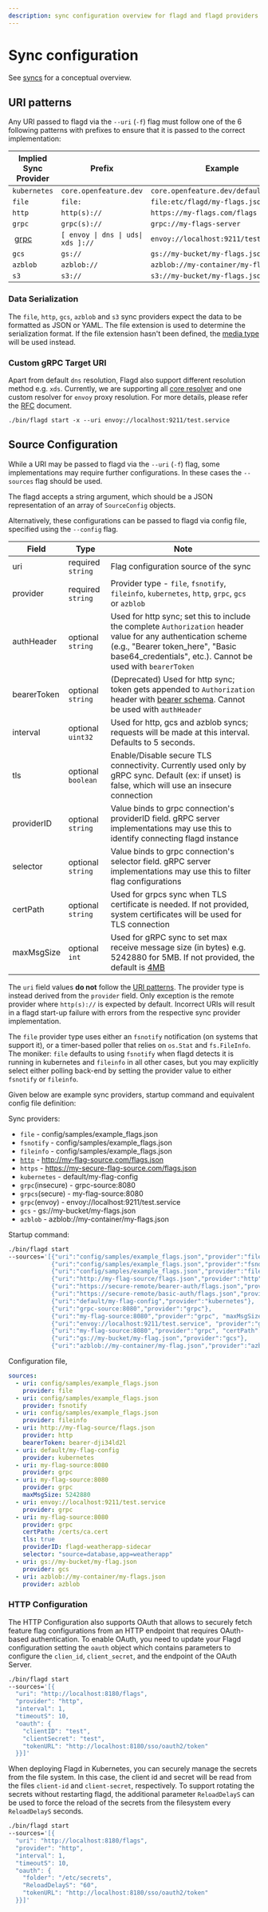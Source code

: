 ```yaml
---
description: sync configuration overview for flagd and flagd providers
---
```


# Sync configuration

See [syncs](../concepts/syncs.md) for a conceptual overview.

## URI patterns

Any URI passed to flagd via the `--uri` (`-f`) flag must follow one of the 6 following patterns with prefixes to ensure that
it is passed to the correct implementation:

| Implied Sync Provider | Prefix                 | Example                               |
| --------------------- | ---------------------- | ------------------------------------- |
| `kubernetes`          | `core.openfeature.dev` | `core.openfeature.dev/default/my-crd` |
| `file`                | `file:`                | `file:etc/flagd/my-flags.json`        |
| `http`                | `http(s)://`           | `https://my-flags.com/flags`          |
| `grpc`                | `grpc(s)://`           | `grpc://my-flags-server`              |
| &nbsp;[grpc](#custom-grpc-target-uri) | `[ envoy \| dns \| uds\| xds ]://` | `envoy://localhost:9211/test.service` |
| `gcs`                 | `gs://`                | `gs://my-bucket/my-flags.json`        |
| `azblob`              | `azblob://`            | `azblob://my-container/my-flags.json` |
| `s3`                  | `s3://`                | `s3://my-bucket/my-flags.json`        |

### Data Serialization

The `file`, `http`, `gcs`, `azblob` and `s3` sync providers expect the data to be formatted as JSON or YAML.
The file extension is used to determine the serialization format.
If the file extension hasn't been defined, the [media type](https://en.wikipedia.org/wiki/Media_type) will be used instead.

### Custom gRPC Target URI

Apart from default `dns` resolution, Flagd also support different resolution method e.g. `xds`.
Currently, we are supporting all [core resolver](https://grpc.io/docs/guides/custom-name-resolution/) and one custom resolver for `envoy` proxy resolution.
For more details, please refer the [RFC](https://github.com/open-feature/flagd/blob/main/docs/reference/specifications/proposal/rfc-grpc-custom-name-resolver.md) document.

```shell
./bin/flagd start -x --uri envoy://localhost:9211/test.service
```

## Source Configuration

While a URI may be passed to flagd via the `--uri` (`-f`) flag, some implementations may require further configurations.
In these cases the `--sources` flag should be used.

The flagd accepts a string argument, which should be a JSON representation of an array of `SourceConfig` objects.

Alternatively, these configurations can be passed to flagd via config file, specified using the `--config` flag.

| Field       | Type               | Note                                                                                                                                                                                                             |
| ----------- | ------------------ | ---------------------------------------------------------------------------------------------------------------------------------------------------------------------------------------------------------------- |
| uri         | required `string`  | Flag configuration source of the sync                                                                                                                                                                            |
| provider    | required `string`  | Provider type - `file`, `fsnotify`, `fileinfo`, `kubernetes`, `http`, `grpc`, `gcs` or `azblob`                                                                                                                  |
| authHeader  | optional `string`  | Used for http sync; set this to include the complete `Authorization` header value for any authentication scheme (e.g., "Bearer token_here", "Basic base64_credentials", etc.). Cannot be used with `bearerToken` |
| bearerToken | optional `string`  | (Deprecated) Used for http sync; token gets appended to `Authorization` header with [bearer schema](https://www.rfc-editor.org/rfc/rfc6750#section-2.1). Cannot be used with `authHeader`                        |
| interval    | optional `uint32`  | Used for http, gcs and azblob syncs; requests will be made at this interval. Defaults to 5 seconds.                                                                                                              |
| tls         | optional `boolean` | Enable/Disable secure TLS connectivity. Currently used only by gRPC sync. Default (ex: if unset) is false, which will use an insecure connection                                                                 |
| providerID  | optional `string`  | Value binds to grpc connection's providerID field. gRPC server implementations may use this to identify connecting flagd instance                                                                                |
| selector    | optional `string`  | Value binds to grpc connection's selector field. gRPC server implementations may use this to filter flag configurations                                                                                          |
| certPath    | optional `string`  | Used for grpcs sync when TLS certificate is needed. If not provided, system certificates will be used for TLS connection                                                                                         |
| maxMsgSize  | optional `int`     | Used for gRPC sync to set max receive message size (in bytes) e.g. 5242880 for 5MB. If not provided, the default is [4MB](https://pkg.go.dev/google.golang.org#grpc#MaxCallRecvMsgSize)                       |

The `uri` field values **do not** follow the [URI patterns](#uri-patterns). The provider type is instead derived
from the `provider` field. Only exception is the remote provider where `http(s)://` is expected by default. Incorrect
URIs will result in a flagd start-up failure with errors from the respective sync provider implementation.

The `file` provider type uses either an `fsnotify` notification (on systems that
support it), or a timer-based poller that relies on `os.Stat` and `fs.FileInfo`.
The moniker: `file` defaults to using `fsnotify` when flagd detects it is
running in kubernetes and `fileinfo` in all other cases, but you may explicitly
select either polling back-end by setting the provider value to either
`fsnotify` or `fileinfo`.

Given below are example sync providers, startup command and equivalent config file definition:

Sync providers:

- `file` - config/samples/example_flags.json
- `fsnotify` - config/samples/example_flags.json
- `fileinfo` - config/samples/example_flags.json
- [`http`](#http-configuration) - <http://my-flag-source.com/flags.json>
- `https` - <https://my-secure-flag-source.com/flags.json>
- `kubernetes` - default/my-flag-config
- `grpc`(insecure) - grpc-source:8080
- `grpcs`(secure) - my-flag-source:8080
- `grpc`(envoy) - envoy://localhost:9211/test.service
- `gcs` - gs://my-bucket/my-flags.json
- `azblob` - azblob://my-container/my-flags.json

Startup command:

```sh
./bin/flagd start
--sources='[{"uri":"config/samples/example_flags.json","provider":"file"},
            {"uri":"config/samples/example_flags.json","provider":"fsnotify"},
            {"uri":"config/samples/example_flags.json","provider":"fileinfo"},
            {"uri":"http://my-flag-source/flags.json","provider":"http","bearerToken":"bearer-dji34ld2l"},
            {"uri":"https://secure-remote/bearer-auth/flags.json","provider":"http","authHeader":"Bearer bearer-dji34ld2l"},
            {"uri":"https://secure-remote/basic-auth/flags.json","provider":"http","authHeader":"Basic dXNlcjpwYXNz"},
            {"uri":"default/my-flag-config","provider":"kubernetes"},
            {"uri":"grpc-source:8080","provider":"grpc"},
            {"uri":"my-flag-source:8080","provider":"grpc", "maxMsgSize": 5242880},
            {"uri":"envoy://localhost:9211/test.service", "provider":"grpc"},
            {"uri":"my-flag-source:8080","provider":"grpc", "certPath": "/certs/ca.cert", "tls": true, "providerID": "flagd-weatherapp-sidecar", "selector": "source=database,app=weatherapp"},
            {"uri":"gs://my-bucket/my-flag.json","provider":"gcs"},
            {"uri":"azblob://my-container/my-flag.json","provider":"azblob"}]'
```

Configuration file,

```yaml
sources:
  - uri: config/samples/example_flags.json
    provider: file
  - uri: config/samples/example_flags.json
    provider: fsnotify
  - uri: config/samples/example_flags.json
    provider: fileinfo
  - uri: http://my-flag-source/flags.json
    provider: http
    bearerToken: bearer-dji34ld2l
  - uri: default/my-flag-config
    provider: kubernetes
  - uri: my-flag-source:8080
    provider: grpc
  - uri: my-flag-source:8080
    provider: grpc
    maxMsgSize: 5242880
  - uri: envoy://localhost:9211/test.service
    provider: grpc
  - uri: my-flag-source:8080
    provider: grpc
    certPath: /certs/ca.cert
    tls: true
    providerID: flagd-weatherapp-sidecar
    selector: "source=database,app=weatherapp"
  - uri: gs://my-bucket/my-flag.json
    provider: gcs
  - uri: azblob://my-container/my-flags.json
    provider: azblob
```

### HTTP Configuration

The HTTP Configuration also supports OAuth that allows to securely fetch feature flag configurations from an HTTP endpoint
that requires OAuth-based authentication.
To enable OAuth, you need to update your Flagd configuration setting the `oauth` object which contains parameters to configure
the `clien_id`, `client_secret`, and the endpoint of the OAuth Server.

```sh
./bin/flagd start
--sources='[{ 
  "uri": "http://localhost:8180/flags", 
  "provider": "http", 
  "interval": 1,
  "timeoutS": 10,
  "oauth": { 
    "clientID": "test", 
    "clientSecret": "test", 
    "tokenURL": "http://localhost:8180/sso/oauth2/token" 
  }}]'
```

When deploying Flagd in Kubernetes, you can securely manage the secrets from the file system. In this case, the client id and secret
will be read from the files `client-id` and `client-secret`, respectively.
To support rotating the secrets without restarting flagd, the additional parameter `ReloadDelayS` can be used to force
the reload of the secrets from the filesystem every `ReloadDelayS` seconds.

```sh
./bin/flagd start
--sources='[{ 
  "uri": "http://localhost:8180/flags", 
  "provider": "http", 
  "interval": 1,
  "timeoutS": 10,
  "oauth": { 
    "folder": "/etc/secrets", 
    "ReloadDelayS": "60", 
    "tokenURL": "http://localhost:8180/sso/oauth2/token" 
  }}]'
```
